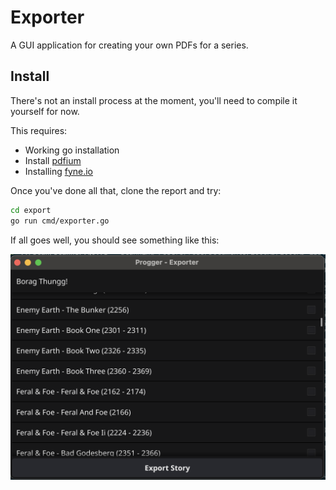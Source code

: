 # Exporter

A GUI application for creating your own PDFs for a series. 

## Install

There's not an install process at the moment, you'll need to compile it yourself for now. 

This requires:
* Working go installation
* Install [pdfium](https://jpadilla.com/2022/09/02/installing-pdfium-in-mac-os/)
* Installing [fyne.io](https://docs.fyne.io/started/)

Once you've done all that, clone the report and try:


```sh
cd export
go run cmd/exporter.go
```

If all goes well, you should see something like this:

![Screenshot of a story listing](./screenshot.png "a screenshot")
